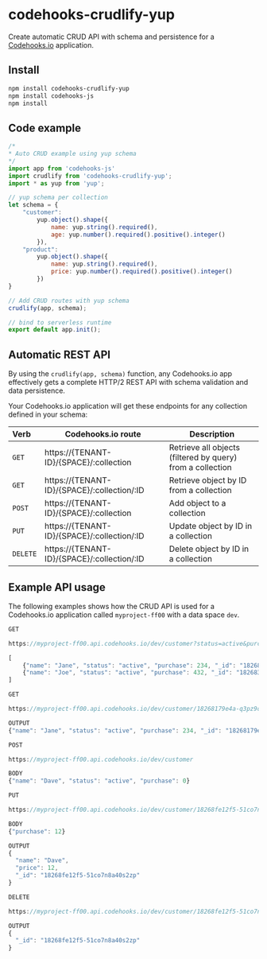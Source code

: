 # codehooks-crudlify-yup
Create automatic CRUD API with schema and persistence for a [Codehooks.io](https://codehooks.io) application.

## Install
```bash
npm install codehooks-crudlify-yup
npm install codehooks-js
npm install
```

## Code example
```js
/*
* Auto CRUD example using yup schema
*/
import app from 'codehooks-js'
import crudlify from 'codehooks-crudlify-yup';
import * as yup from 'yup';

// yup schema per collection
let schema = {
    "customer":
        yup.object().shape({
            name: yup.string().required(),
            age: yup.number().required().positive().integer()
        }),
    "product":
        yup.object().shape({
            name: yup.string().required(),
            price: yup.number().required().positive().integer()
        })
}

// Add CRUD routes with yup schema
crudlify(app, schema);

// bind to serverless runtime
export default app.init();

```

## Automatic REST API
By using the `crudlify(app, schema)` function, any Codehooks.io app effectively gets a complete HTTP/2 REST API with schema validation and data persistence.

Your Codehooks.io application will get these endpoints for any collection defined in your schema:

| Verb  | Codehooks.io route  | Description  |
|:---|---|---|
| `GET`  | https://{TENANT-ID}/{SPACE}/:collection  | Retrieve all objects (filtered by query) from a collection  |
| `GET`  | https://{TENANT-ID}/{SPACE}/:collection/:ID  | Retrieve object by ID from a collection  |
| `POST` | https://{TENANT-ID}/{SPACE}/:collection  | Add object to a collection  | 
| `PUT`  | https://{TENANT-ID}/{SPACE}/:collection/:ID  | Update object by ID in a collection  | 
|`DELETE`| https://{TENANT-ID}/{SPACE}/:collection/:ID  | Delete object by ID in a collection  | 

## Example API usage
The following examples shows how the CRUD API is used for a Codehooks.io application called `myproject-ff00` with a data space `dev`.

```js
GET

https://myproject-ff00.api.codehooks.io/dev/customer?status=active&purchase>100

[
    {"name": "Jane", "status": "active", "purchase": 234, "_id": "18268179e4a-q3pz9of7st6kam"},
    {"name": "Joe", "status": "active", "purchase": 432, "_id": "182683fb57f-rzxrz7fdx1lrcd"}
]
```  

```js
GET

https://myproject-ff00.api.codehooks.io/dev/customer/18268179e4a-q3pz9of7st6kam

OUTPUT
{"name": "Jane", "status": "active", "purchase": 234, "_id": "18268179e4a-q3pz9of7st6kam"}
```  

```js
POST

https://myproject-ff00.api.codehooks.io/dev/customer

BODY
{"name": "Dave", "status": "active", "purchase": 0}
```  

```js
PUT

https://myproject-ff00.api.codehooks.io/dev/customer/18268fe12f5-51co7n8a40s2zp

BODY
{"purchase": 12}

OUTPUT
{
  "name": "Dave",
  "price": 12,
  "_id": "18268fe12f5-51co7n8a40s2zp"
}
```  

```js
DELETE

https://myproject-ff00.api.codehooks.io/dev/customer/18268fe12f5-51co7n8a40s2zp

OUTPUT
{
  "_id": "18268fe12f5-51co7n8a40s2zp"
}
```  